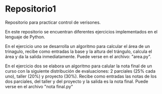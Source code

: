 # Repositorio1
Repositorio para practicar control de verisones.

En este repositorio se encuentran diferentes ejercicios implementados en el lenguaje de Python.

En el ejercicio uno se desarrolla un algoritmo para calcular el área de un trinagulo, recibe como entradas la base y la altura del trángulo, calcula el área y da la salida inmediatamente. Puede verse en el archivo: "area.py".

En el ejercicio dos se elabora un algoritmo para calular la nota final de un curso con la siguiente distribución de
evaluaciones: 2 parciales (25% cada uno), taller (20%) y proyecto (30%). Recibe como entradas las notas de los dos parciales, del taller y del proyecto y la salida es la nota final. Puede verse en el archivo "nota final.py"
